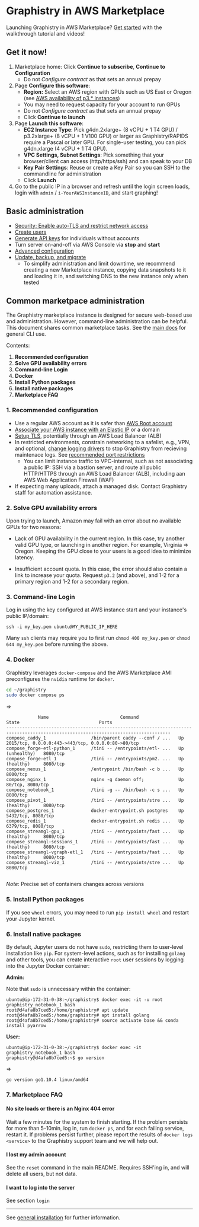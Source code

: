 # Graphistry in AWS Marketplace

Launching Graphistry in AWS Marketplace? [Get started](https://www.graphistry.com/blog/marketplace-tutorial) with the walkthrough tutorial and videos!

## Get it now!

1. Marketplace home: Click **Continue to subscribe**, **Continue to Configuration**
    - Do not *Configure contract* as that sets an annual prepay
2. Page **Configure this software**: 
    - **Region:** Select an AWS region with GPUs such as US East or Oregon (see [AWS availability of p3.* instances](https://ec2instances.info/))
    - You may need to request capacity for your account to run GPUs
    - Do not *Configure contract* as that sets an annual prepay
    - Click **Continue to launch**
3. Page **Launch this software**:
    - **EC2 Instance Type**: Pick g4dn.2xlarge+ (8 vCPU + 1 T4 GPU) / p3.2xlarge+ (8 vCPU + 1 V100 GPU) or larger as Graphistry/RAPIDS require a Pascal or later GPU. For single-user testing, you can pick g4dn.xlarge (4 vCPU + 1 T4 GPU).
    - **VPC Settings, Subnet Settings**: Pick something that your browser/client can access (http/https/ssh) and can speak to your DB
    - **Key Pair Settings**: Reuse or create a Key Pair so you can SSH to the commandline for administration
    - Click **Launch**
4. Go to the public IP in a browser and refresh until the login screen loads, login with `admin` / `i-YourAWSInstanceID`, and start graphing!


## Basic administration

* [Security: Enable auto-TLS and restrict network access](../../security/configure-security.md)
* [Create users](../../tools/user-creation.md)
* [Generate API keys](../../README.md) for individuals without accounts
* Turn server on-and-off via AWS Console via **stop** and **start**
* [Advanced configuration](../../app-config/configure.md)
* [Update, backup, and migrate](../../tools/update-backup-migrate.md)
  * To simplify administration and limit downtime, we recommend creating a new Marketplace instance, copying data snapshots to it and loading it in, and switching DNS to the new instance only when tested

## Common marketpace administration

The Graphistry marketplace instance is designed for secure web-based use and administration. However, command-line administration can be helpful. This document shares common marketplace tasks. See the [main docs](https://github.com/graphistry/graphistry-cli) for general CLI use. 

Contents:

1. **Recommended configuration**
1. **Solve GPU availability errors**
1. **Command-line Login**
1. **Docker**
1. **Install Python packages**
1. **Install native packages**
1. **Marketplace FAQ**


### 1. Recommended configuration
 
* Use a regular AWS account as it is safer than [AWS Root account](https://docs.aws.amazon.com/IAM/latest/UserGuide/id_root-user.html)
* [Associate your AWS instance with an Elastic IP](https://docs.aws.amazon.com/AWSEC2/latest/UserGuide/elastic-ip-addresses-eip.html#using-instance-addressing-eips-associating) or a domain 
* [Setup TLS](../../app-config/configure.md), potentially through an AWS Load Balancer (ALB)
* In restricted environments, constrain networking to a safelist, e.g., VPN, and optional, [change logging drivers](https://docs.docker.com/config/containers/logging/configure/) to stop Graphistry from recieving maintenace logs. See [recommended port restrictions](../../security/configure-security.md)
  * You can limit instance traffic to VPC-internal, such as not associating a public IP: SSH via a bastion server, and route all public HTTP/HTTPS through an AWS Load Balancer (ALB), including aan AWS Web Application Firewall (WAF)
* If expecting many uploads, attach a managed disk. Contact Graphistry staff for automation assistance.

### 2. Solve GPU availability errors

Upon trying to launch, Amazon may fail with an error about no available GPUs for two reasons:

* Lack of GPU availability in the current region. In this case, try another valid GPU type, or launching in another region. For example, Virginia => Oregon. Keeping the GPU close to your users is a good idea to minimize latency.

* Insufficient account quota. In this case, the error should also contain a link to increase your quota. Request `p3.2` (and above), and 1-2 for a primary region and 1-2 for a secondary region.


### 3. Command-line Login

Log in using the key configured at AWS instance start and your instance's public IP/domain:

```ssh -i my_key.pem ubuntu@MY_PUBLIC_IP_HERE```

Many `ssh` clients may require you to first run `chmod 400 my_key.pem` or `chmod 644 my_key.pem` before running the above.

### 4. Docker

Graphistry leverages `docker-compose` and the AWS Marketplace AMI preconfigures the `nvidia` runtime for `docker`.

```bash
cd ~/graphistry
sudo docker compose ps
```

=>

```
            Name                           Command                   State                              Ports                       
------------------------------------------------------------------------------------------------------------------------------------
compose_caddy_1                 /bin/parent caddy --conf / ...   Up               2015/tcp, 0.0.0.0:443->443/tcp, 0.0.0.0:80->80/tcp
compose_forge-etl-python_1      /tini -- /entrypoints/etl- ...   Up (unhealthy)   8080/tcp                                          
compose_forge-etl_1             /tini -- /entrypoints/pm2. ...   Up (healthy)     8080/tcp                                          
compose_nexus_1                 /entrypoint /bin/bash -c b ...   Up               8000/tcp                                          
compose_nginx_1                 nginx -g daemon off;             Up               80/tcp, 8080/tcp                                  
compose_notebook_1              /tini -g -- /bin/bash -c s ...   Up               8080/tcp                                          
compose_pivot_1                 /tini -- /entrypoints/stre ...   Up (healthy)     8080/tcp                                          
compose_postgres_1              docker-entrypoint.sh postgres    Up               5432/tcp, 8080/tcp                                
compose_redis_1                 docker-entrypoint.sh redis ...   Up               6379/tcp, 8080/tcp                                
compose_streamgl-gpu_1          /tini -- /entrypoints/fast ...   Up (healthy)     8080/tcp                                          
compose_streamgl-sessions_1     /tini -- /entrypoints/fast ...   Up (healthy)     8080/tcp                                          
compose_streamgl-vgraph-etl_1   /tini -- /entrypoints/fast ...   Up (healthy)     8080/tcp                                          
compose_streamgl-viz_1          /tini -- /entrypoints/stre ...   Up               8080/tcp   
 
```

*Note*: Precise set of containers changes across versions

### 5. Install Python packages

If you see `wheel` errors, you may need to run `pip install wheel` and restart your Jupyter kernel.

### 6. Install native packages

By default, Jupyter users do not have `sudo`, restricting them to user-level installation like `pip`. For system-level actions, such as for installing `golang` and other tools, you can create interactive `root` user sessions by logging into the Jupyter Docker container:


**Admin:**

Note that `sudo` is unnecessary within the container:

```
ubuntu@ip-172-31-0-38:~/graphistry$ docker exec -it -u root graphistry_notebook_1 bash
root@d4afa8b7ced5:/home/graphistry# apt update 
root@d4afa8b7ced5:/home/graphistry# apt install golang
root@d4afa8b7ced5:/home/graphistry# source activate base && conda install pyarrow
```

**User:**
```
ubuntu@ip-172-31-0-38:~/graphistry$ docker exec -it  graphistry_notebook_1 bash
graphistry@d4afa8b7ced5:~$ go version
```
=>
```
go version go1.10.4 linux/amd64
```


### 7. Marketplace FAQ

#### No site loads or there is an Nginx 404 error

Wait a few minutes for the system to finish starting. If the problem persists for more than 5-10min, log in, run `docker ps`, and for each failing service, restart it. If problems persist further, please report the results of `docker logs <service>` to the Graphistry support team and we will help out.

#### I lost my admin account

See the `reset` command in the main README. Requires SSH'ing in, and will delete all users, but not data.

#### I want to log into the server

See section `login`

---

See [general installation](https://github.com/graphistry/graphistry-cli) for further information.
